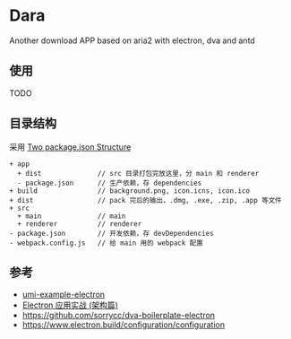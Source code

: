 # Dara

Another download APP based on aria2 with electron, dva and antd




## 使用

TODO

## 目录结构

采用 [Two package.json Structure](https://www.electron.build/tutorials/two-package-structure)

```
+ app
  + dist              // src 目录打包完放这里，分 main 和 renderer
  - package.json      // 生产依赖，存 dependencies
+ build               // background.png, icon.icns, icon.ico
+ dist                // pack 完后的输出，.dmg, .exe, .zip, .app 等文件
+ src
  + main              // main
  + renderer          // renderer
- package.json        // 开发依赖，存 devDependencies
- webpack.config.js   // 给 main 用的 webpack 配置
```


## 参考

* [umi-example-electron
](https://github.com/umijs/umi-example-electron)
* [Electron 应用实战 (架构篇)](https://github.com/sorrycc/blog/issues/13)
* https://github.com/sorrycc/dva-boilerplate-electron
* https://www.electron.build/configuration/configuration
